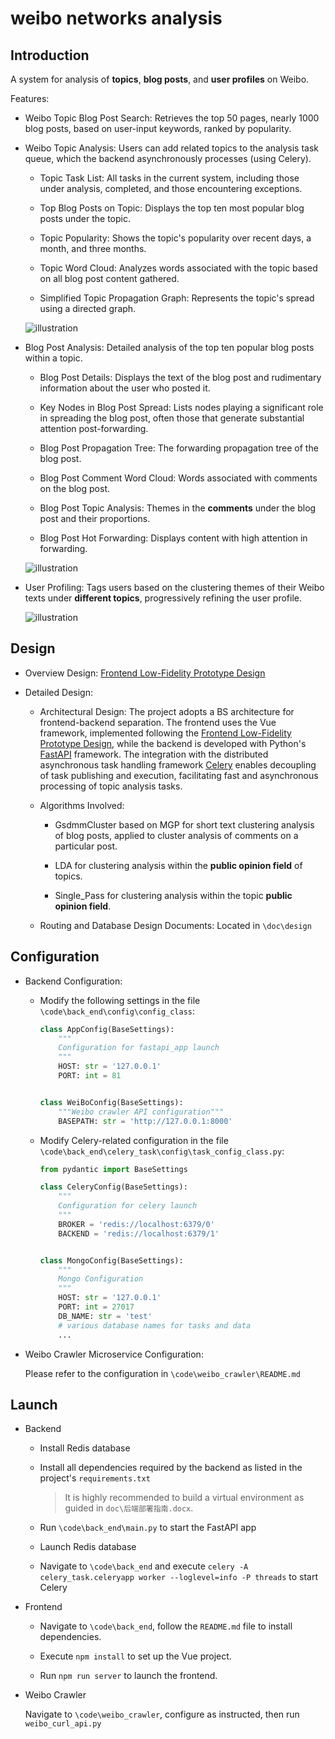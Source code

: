 # weibo networks analysis

## Introduction

A system for analysis of **topics**, **blog posts**, and **user profiles** on Weibo.

Features:

- Weibo Topic Blog Post Search: Retrieves the top 50 pages, nearly 1000 blog posts, based on user-input keywords, ranked by popularity.

- Weibo Topic Analysis: Users can add related topics to the analysis task queue, which the backend asynchronously processes (using Celery).
  
  - Topic Task List: All tasks in the current system, including those under analysis, completed, and those encountering exceptions.
  
  - Top Blog Posts on Topic: Displays the top ten most popular blog posts under the topic.
  
  - Topic Popularity: Shows the topic's popularity over recent days, a month, and three months.
  
  - Topic Word Cloud: Analyzes words associated with the topic based on all blog post content gathered.
  
  - Simplified Topic Propagation Graph: Represents the topic's spread using a directed graph.
  
  ![illustration](https://github.com/Faker-lz/Topic_and_user_profile_analysis_system/blob/master/doc/illustration/%E8%AF%9D%E9%A2%98%E4%BB%BB%E5%8A%A1%E5%88%97%E8%A1%A8.png)

- Blog Post Analysis: Detailed analysis of the top ten popular blog posts within a topic.
  
  - Blog Post Details: Displays the text of the blog post and rudimentary information about the user who posted it.
  
  - Key Nodes in Blog Post Spread: Lists nodes playing a significant role in spreading the blog post, often those that generate substantial attention post-forwarding.
  
  - Blog Post Propagation Tree: The forwarding propagation tree of the blog post.
  
  - Blog Post Comment Word Cloud: Words associated with comments on the blog post.
  
  - Blog Post Topic Analysis: Themes in the **comments** under the blog post and their proportions.
  
  - Blog Post Hot Forwarding: Displays content with high attention in forwarding.
  
  ![illustration](https://github.com/Faker-lz/Topic_and_user_profile_analysis_system/blob/master/doc/illustration/%E5%8D%9A%E6%96%87%E8%AF%A6%E6%83%85.png)

- User Profiling: Tags users based on the clustering themes of their Weibo texts under **different topics**, progressively refining the user profile.
  
  ![illustration](https://github.com/Faker-lz/Topic_and_user_profile_analysis_system/blob/master/doc/illustration/%E8%AF%9D%E9%A2%98%E5%86%85%E7%94%A8%E6%88%B7%E6%A0%87%E7%AD%BE%E5%8F%8A%E5%85%B7%E4%BD%93%E4%BC%A0%E6%92%AD%E5%85%B3%E7%B3%BB.png)

## Design

* Overview Design: [Frontend Low-Fidelity Prototype Design](https://modao.cc/app/096f66e13ccb38c83e73e67f3fbdb091526d900b?simulator_type=outside_artboard)

* Detailed Design:
  
  * Architectural Design: The project adopts a BS architecture for frontend-backend separation. The frontend uses the Vue framework, implemented following the [Frontend Low-Fidelity Prototype Design](https://modao.cc/app/096f66e13ccb38c83e73e67f3fbdb091526d900b?simulator_type=outside_artboard), while the backend is developed with Python's [FastAPI](https://fastapi.tiangolo.com/zh/) framework. The integration with the distributed asynchronous task handling framework [Celery](https://www.celerycn.io/ru-men/zhong-jian-ren-brokers/shi-yong-redis) enables decoupling of task publishing and execution, facilitating fast and asynchronous processing of topic analysis tasks.
  
  * Algorithms Involved:
    
    * GsdmmCluster based on MGP for short text clustering analysis of blog posts, applied to cluster analysis of comments on a particular post.
    
    * LDA for clustering analysis within the **public opinion field** of topics.
    
    * Single_Pass for clustering analysis within the topic **public opinion field**.
  
  * Routing and Database Design Documents: Located in `\doc\design`

## Configuration

* Backend Configuration:
  
  * Modify the following settings in the file `\code\back_end\config\config_class`:
    
    ```python
    class AppConfig(BaseSettings):
        """
        Configuration for fastapi_app launch
        """
        HOST: str = '127.0.0.1'
        PORT: int = 81
    
    
    class WeiBoConfig(BaseSettings):
        """Weibo crawler API configuration"""
        BASEPATH: str = 'http://127.0.0.1:8000'
    ```
  
  * Modify Celery-related configuration in the file `\code\back_end\celery_task\config\task_config_class.py`:
    
    ```python
    from pydantic import BaseSettings
    
    class CeleryConfig(BaseSettings):
        """
        Configuration for celery launch
        """
        BROKER = 'redis://localhost:6379/0'
        BACKEND = 'redis://localhost:6379/1'
    
    
    class MongoConfig(BaseSettings):
        """
        Mongo Configuration
        """
        HOST: str = '127.0.0.1'
        PORT: int = 27017
        DB_NAME: str = 'test'
        # various database names for tasks and data
        ...
    ```

* Weibo Crawler Microservice Configuration:
  
  Please refer to the configuration in `\code\weibo_crawler\README.md`

## Launch

* Backend
  
  * Install Redis database
  
  * Install all dependencies required by the backend as listed in the project's `requirements.txt`
    
    > It is highly recommended to build a virtual environment as guided in `doc\后端部署指南.docx`.
  
  * Run `\code\back_end\main.py` to start the FastAPI app
  
  * Launch Redis database
  
  * Navigate to `\code\back_end` and execute `celery -A celery_task.celeryapp worker --loglevel=info -P threads` to start Celery

* Frontend
  
  * Navigate to `\code\back_end`, follow the `README.md` file to install dependencies.
  
  * Execute `npm install` to set up the Vue project.
  
  * Run `npm run server` to launch the frontend.

* Weibo Crawler
  
  Navigate to `\code\weibo_crawler`, configure as instructed, then run `weibo_curl_api.py`
